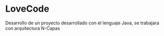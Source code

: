 # LoveCode
Desarrollo de un proyecto desarrollado con el lenguaje Java, se trabajara con arquitectura N-Capas
